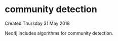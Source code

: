 # community detection
Created Thursday 31 May 2018

Neo4j includes algorithms for community detection.


